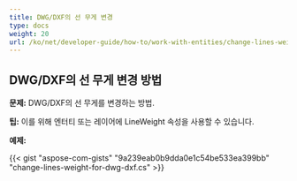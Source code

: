 ```yaml
---
title: DWG/DXF의 선 무게 변경
type: docs
weight: 20
url: /ko/net/developer-guide/how-to/work-with-entities/change-lines-weight-for-dwg-dxf/
---
```


## **DWG/DXF의 선 무게 변경 방법**

**문제:** DWG/DXF의 선 무게를 변경하는 방법.

**팁:** 이를 위해 엔터티 또는 레이어에 LineWeight 속성을 사용할 수 있습니다.

**예제:**

{{< gist "aspose-com-gists" "9a239eab0b9dda0e1c54be533ea399bb" "change-lines-weight-for-dwg-dxf.cs" >}}
